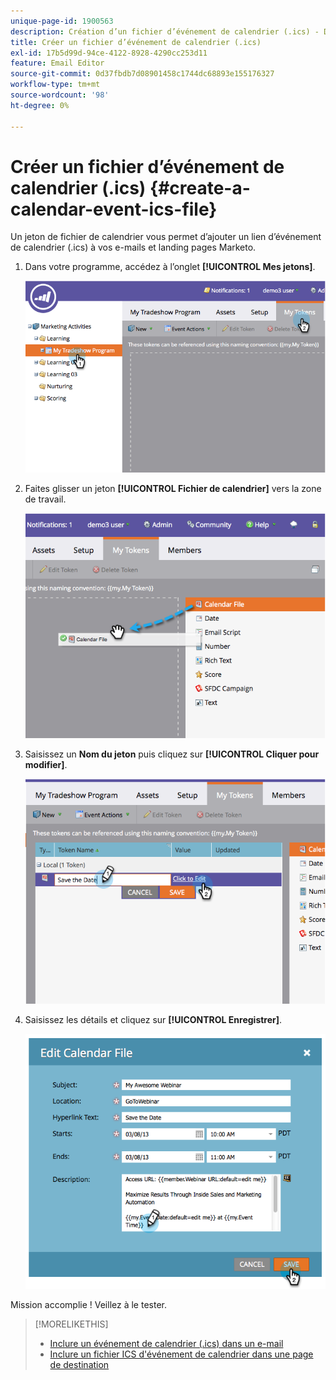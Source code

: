 ```yaml
---
unique-page-id: 1900563
description: Création d’un fichier d’événement de calendrier (.ics) - Documents Marketo - Documentation du produit
title: Créer un fichier d’événement de calendrier (.ics)
exl-id: 17b5d99d-94ce-4122-8928-4290cc253d11
feature: Email Editor
source-git-commit: 0d37fbdb7d08901458c1744dc68893e155176327
workflow-type: tm+mt
source-wordcount: '98'
ht-degree: 0%

---
```


# Créer un fichier d’événement de calendrier (.ics) {#create-a-calendar-event-ics-file}

Un jeton de fichier de calendrier vous permet d’ajouter un lien d’événement de calendrier (.ics) à vos e-mails et landing pages Marketo.

1. Dans votre programme, accédez à l’onglet **[!UICONTROL Mes jetons]**.

   ![](assets/image2014-9-11-15-3a33-3a27.png)

1. Faites glisser un jeton **[!UICONTROL Fichier de calendrier]** vers la zone de travail.

   ![](assets/image2014-9-11-15-3a34-3a0.png)

1. Saisissez un **Nom du jeton** puis cliquez sur **[!UICONTROL Cliquer pour modifier]**.

   ![](assets/image2014-9-11-15-3a34-3a10.png)

1. Saisissez les détails et cliquez sur **[!UICONTROL Enregistrer]**.

   ![](assets/image2014-9-11-15-3a34-3a16.png)

Mission accomplie ! Veillez à le tester.

>[!MORELIKETHIS]
>
>* [Inclure un événement de calendrier (.ics) dans un e-mail](/help/marketo/product-docs/email-marketing/general/functions-in-the-editor/include-a-calendar-event-ics-in-an-email.md)
>* [Inclure un fichier ICS d&#39;événement de calendrier dans une page de destination](/help/marketo/product-docs/demand-generation/landing-pages/personalizing-landing-pages/include-a-calendar-event-ics-file-in-a-landing-page.md)
